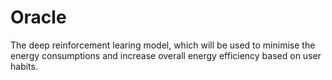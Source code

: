 # Oracle

The deep reinforcement learing model, which will be used to minimise the energy consumptions and increase overall energy efficiency based on user habits. 
